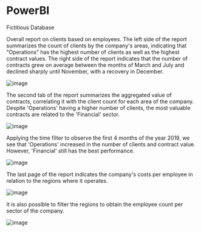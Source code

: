 # PowerBI
Fictitious Database

Overall report on clients based on employees. The left side of the report summarizes the count of clients by the company's areas, indicating that "Operations" has the highest number of clients as well as the highest contract values. The right side of the report indicates that the number of contracts grew on average between the months of March and July and declined sharply until November, with a recovery in December. 

![image](https://user-images.githubusercontent.com/105392322/194748194-5263ad44-7835-4813-bf9f-354a4467ed52.png)

The second tab of the report summarizes the aggregated value of contracts, correlating it with the client count for each area of the company. Despite 'Operations' having a higher number of clients, the most valuable contracts are related to the 'Financial' sector.

![image](https://user-images.githubusercontent.com/105392322/194748688-326db2c0-49b0-4149-9cb7-6a1e4c22c8e6.png)

Applying the time filter to observe the first 4 months of the year 2019, we see that 'Operations' increased in the number of clients and contract value. However, 'Financial' still has the best performance.

![image](https://user-images.githubusercontent.com/105392322/194748810-1779d87c-0373-4d0a-99e2-f60ebb8ef0e7.png)

The last page of the report indicates the company's costs per employee in relation to the regions where it operates.

![image](https://user-images.githubusercontent.com/105392322/194748922-287d6e1e-f2b8-44bd-a8f0-6e502c123725.png)

It is also possible to filter the regions to obtain the employee count per sector of the company.

![image](https://user-images.githubusercontent.com/105392322/194749016-151c838a-7b02-4049-9a4d-9d768324c3a1.png)

